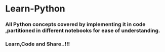 # Learn-Python
### All Python concepts covered by implementing it in code ,partitioned in different notebooks for ease of understanding.
### Learn,Code and Share..!!!

